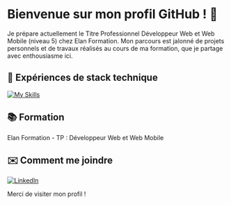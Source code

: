 # Bienvenue sur mon profil GitHub ! 🌻

Je prépare actuellement le Titre Professionnel Développeur Web et Web Mobile (niveau 5) chez Elan Formation.
Mon parcours est jalonné de projets personnels et de travaux réalisés au cours de ma formation, que je partage avec enthousiasme ici.

## 🚀 Expériences de stack technique

[![My Skills](https://skillicons.dev/icons?i=html,css,js,bootstrap,php,symfony,cs,figma,mysql)](https://skillicons.dev)

## 📚 Formation

Elan Formation - TP : Développeur Web et Web Mobile

## ✉️ Comment me joindre

[![LinkedIn](https://img.shields.io/badge/-LinkedIn-blue?style=flat-square&logo=linkedin)](https://www.linkedin.com/in/lucie-vincent-85649a1a3)


Merci de visiter mon profil !
